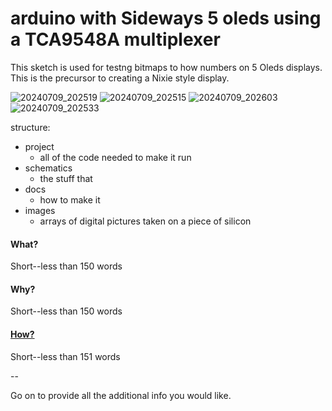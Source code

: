 # arduino with Sideways 5 oleds using a TCA9548A multiplexer
This sketch is used for testng bitmaps to how numbers on 5 Oleds displays.
This is the precursor to creating a Nixie style display. 

![20240709_202519](https://github.com/wanderingmoose/Arduino-Oled-TCA9548A-Nixie-Test/assets/12417916/c122fbe5-5ec6-4458-9429-13f592fe40bb)
![20240709_202515](https://github.com/wanderingmoose/Arduino-Oled-TCA9548A-Nixie-Test/assets/12417916/6f25642d-5330-4bca-9372-00fcdc457f96)
![20240709_202603](https://github.com/wanderingmoose/Arduino-Oled-TCA9548A-Nixie-Test/assets/12417916/54686d54-8c55-45ee-a0c5-67162555fb5e)
![20240709_202533](https://github.com/wanderingmoose/Arduino-Oled-TCA9548A-Nixie-Test/assets/12417916/8b09ebd7-ef6e-4196-a0da-c6270716841a)

structure:
- project
	- all of the code needed to make it run
- schematics
	- the stuff that 
- docs
	- how to make it 
- images
	- arrays of digital pictures taken on a piece of silicon

#### What?

Short--less than 150 words

#### Why?

Short--less than 150 words

#### [How?](docs/HOW.md)

Short--less than 151 words

--

Go on to provide all the additional info you would like.
